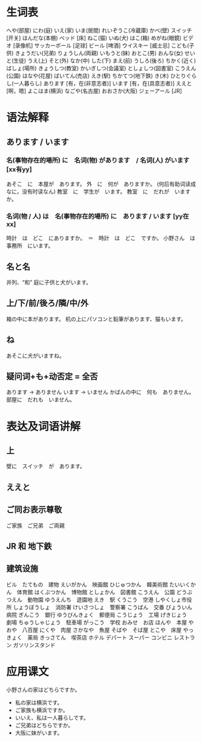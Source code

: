 # 生词表
へや(部屋)
にわ(庭)
いえ(家)
いま(居間)
れいぞうこ(冷蔵庫)
かべ(壁)
スイッチ	[开关]
ほんだな(本棚)
ベッド		[床]
ねこ(猫)
いぬ(犬)
はこ(箱)
めがね(眼鏡)
ビデオ	[录像机]
サッカーボール	[足球]
ビール		[啤酒]
ウイスキー	[威士忌]
こども(子供)
きょうだい(兄弟)
りょうしん(両親)
いもうと(妹)
おとこ(男)
おんな(女)
せいと(生徒)
うえ(上)
そと(外)
なか(中)
した(下)
まえ(前)
うしろ(後ろ)
ちかく(近く)
ばしょ(場所)
きょうしつ(教室)
かいぎしつ(会議室)
としょしつ(図書室)
こうえん(公園)
はなや(花屋)
ばいてん(売店)
えき(駅)
ちかてつ(地下鉄)
き(木)
ひとりぐらし(一人暮らし)
あります	[有，在(非意志者)]
います	[有，在(具意志者)]
ええと	[啊，嗯]
よこはま(横浜)
なごや(名古屋)
おおさか(大阪)
ジェーアール		[JR]


# 语法解释
## あります / います
### 名(事物存在的場所) に　名词(物) があります　/ 名词(人) がいます 	[xx有yy]
あそこ　に　本屋が　あります。
外　に　何が　ありますか。		(何后有助词读成なに，没有时读なん)
教室　に　学生が　います。
教室　に　だれが　いますか。
### 名词(物 / 人) は　名(事物存在的場所) に　あります / います 	[yy在xx]
時計　は　どこ　にありますか。　＝　時計　は　どこ　ですか。
小野さん　は　事務所　にいます。
## 名と名
并列、“和”
庭に子供と犬がいます。
## 上/下/前/後ろ/隣/中/外
箱の中に本があります。
机の上にパソコンと鉛筆があります、猫もいます。
## ね
あそこに犬がいますね。
## 疑问词+も+动否定 = 全否
あります -> ありません
います -> いません
かばんの中に　何も　ありません。
部屋に　だれも　いません。

# 表达及词语讲解
## 上
壁に　スイッチ　が　あります。
## ええと
## ご同お表示尊敬
ご家族　ご兄弟　ご両親
## JR 和 地下鉄
## 建筑设施
ビル　たてもの　建物
えいがかん　映画館
ひじゅつかん　韓美術館
たいいくかん　体育館
はくぶつかん　博物館
としょかん　図書館
こうえん　公園
どうぶつえん　動物園
ゆうえんち　遊園地
えき　駅
くうこう　空港
しやくしょ市役所
しょうぼうしょ　消防署
けいさつしょ　警察署
こうばん　交番
びょういん　病院
ぎんこう　銀行
ゆうびんきょく　郵便局
こうじょう　工場
げきじょう　劇場
ちゅうしゃじょう　駐車場
がっこう　学校
おみせ　お店
ほんや　本屋
やおや　八百屋
にくや　肉屋
さかなや　魚屋
そばや　そば屋
とこや　床屋
やっきょく　薬局
きっさてん　喫茶店
ホテル
デパート
スーパー
コンビニ
レストラン
ガソリンスタンド

# 应用课文
小野さんの家はどちらですか。
- 私の家は横浜です。
- ご家族も横浜ですか。
- いいえ、私は一人暮らしです。
- ご兄弟はどちらですか。
- 大阪に妹がいます。